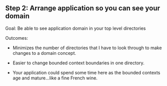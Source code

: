 ## Step 2: Arrange application so you can see your domain

Goal: Be able to see application domain in your top level directories <!-- .element: class="current-item" -->

Outcomes:

* Minimizes the number of directories that I have to look through to make changes to a domain concept. <!-- .element: class="fragment highlight-current-red"  data-fragment-index="1" -->

* Easier to change bounded context boundaries in one directory. <!-- .element: class="fragment highlight-current-red"  data-fragment-index="2" -->

* Your application could spend some time here as the bounded contexts age and mature...like a fine French wine.<!-- .element: class="fragment highlight-current-red"  data-fragment-index="3" -->
